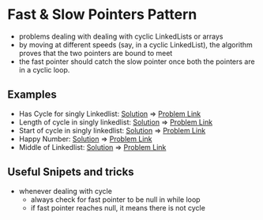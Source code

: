 # Fast & Slow Pointers Pattern

- problems dealing with dealing with cyclic LinkedLists or arrays
- by moving at different speeds (say, in a cyclic LinkedList), the algorithm proves that the two pointers are bound to meet
- the fast pointer should catch the slow pointer once both the pointers are in a cyclic loop.

## Examples

- Has Cycle for singly Linkedlist: [Solution](/src/fast-slow-pointers/singly-ll-has-cycle.ts) => [Problem Link](https://leetcode.com/problems/linked-list-cycle/)
- Length of cycle in singly linkedlist: [Solution](/src/fast-slow-pointers/length-of-cycle.ts) => [Problem Link](https://www.educative.io/courses/grokking-the-coding-interview/N7rwVyAZl6D#Similar-Problems)
- Start of cycle in singly linkedlist: [Solution](/src/fast-slow-pointers/start-of-cycle-ll.ts) => [Problem Link](https://leetcode.com/problems/linked-list-cycle-ii/)
- Happy Number: [Solution](/src/fast-slow-pointers/happy-number.ts) => [Problem Link](https://leetcode.com/problems/happy-number/)
- Middle of Linkedlist: [Solution](/src/fast-slow-pointers/linkedlist-midpoint.ts) => [Problem Link](https://leetcode.com/problems/middle-of-the-linked-list/)

## Useful Snipets and tricks

- whenever dealing with cycle
  - always check for fast pointer to be null in while loop
  - if fast pointer reaches null, it means there is not cycle
